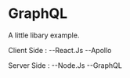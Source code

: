 # GraphQL
A little libary example. 

Client Side :
--React.Js
--Apollo

Server Side : 
--Node.Js
--GraphQL
